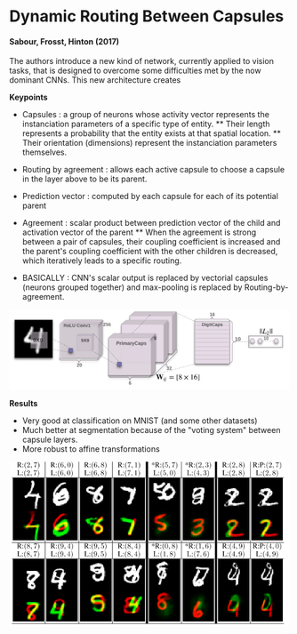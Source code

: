 # Dynamic Routing Between Capsules
#### Sabour, Frosst, Hinton (2017)

The authors introduce a new kind of network, currently applied to vision tasks, that is designed to overcome some difficulties met by the now dominant CNNs. This new architecture creates 

**Keypoints**
* Capsules : a group of neurons whose activity vector represents the instanciation parameters of a specific type of entity.
** Their length represents a probability that the entity exists at that spatial location.
** Their orientation (dimensions) represent the instanciation parameters themselves.
* Routing by agreement : allows each active capsule to choose a capsule in the layer above to be its parent.
* Prediction vector : computed by each capsule for each of its potential parent
* Agreement : scalar product between prediction vector of the child and activation vector of the parent
** When the agreement is strong between a pair of capsules, their coupling coefficient is increased and the parent's coupling coefficient with the other children is decreased, which iteratively leads to a specific routing.

* BASICALLY : CNN's scalar output is replaced by vectorial capsules (neurons grouped together) and max-pooling is replaced by Routing-by-agreement.

![CapsNet](CapsNet.PNG)

**Results**
* Very good at classification on MNIST (and some other datasets)
* Much better at segmentation because of the "voting system" between capsule layers.
* More robust to affine transformations

![Segmentation](MultiMNIST_segmentation.PNG)
